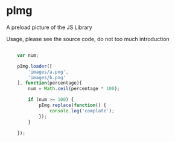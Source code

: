 # pImg
A preload picture of the JS Library

Usage, please see the source code, do not too much introduction

```javascript

	var num;

	pImg.loader([
		'images/a.png', 
		'images/b.png'
	], function(percentage){
		num = Math.ceil(percentage * 100);

        if (num >= 100) {
            pImg.replace(function() {
            	console.log('complate');
            });
        }

	});

```